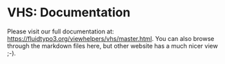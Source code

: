 VHS: Documentation
======================

Please visit our full documentation at: https://fluidtypo3.org/viewhelpers/vhs/master.html.
You can also browse through the markdown files here, but other website has a much nicer view ;-).
